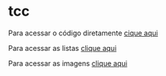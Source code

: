 # tcc


Para acessar o código diretamente [cique aqui](https://github.com/denihs/tcc/tree/pynauty/pynauty-0.6.0/tccSource/main.py)

Para acessar as listas [clique aqui](https://github.com/denihs/tcc/tree/pynauty/pynauty-0.6.0/tccSource/lists)

Para acessar as imagens [clique aqui](https://github.com/denihs/tcc/tree/pynauty/pynauty-0.6.0/tccSource/img)
